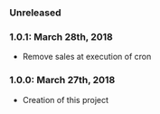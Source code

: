 ### Unreleased ###

### 1.0.1: March 28th, 2018
* Remove sales at execution of cron

### 1.0.0: March 27th, 2018
* Creation of this project